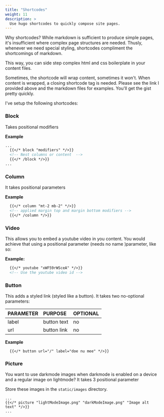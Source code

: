 ```yaml
---
title: "Shortcodes"
weight: 11
description: >
  Use hugo shortcodes to quickly compose site pages.
---
```



Why shortcodes? While markdown is sufficient to produce simple pages, it's insufficient where complex page structures are needed. Thusly, whenever we need special styling, shortcodes compliment the shortcomings of markdown.

This way, you can side step complex html and css boilerplate in your content files. 

Sometimes, the shortcode will wrap content, sometimes it won't. When content is wrapped, a closing shortcode tag is needed. Please see the link I provided above and the markdown files for examples. You'll get the gist pretty quickly.

I've setup the following shortcodes:

### Block 

Takes positional modifiers

**Example**
```markdown
...
  {{</* block "modifiers" */>}}
  <!-- Nest columns or content  -->
  {{</* /block */>}}
...
```

### Column

It takes positional parameters

**Example**
```markdown
  {{</* column "mt-2 mb-2" */>}}
  <!-- applied margin top and margin bottom modifiers -->
  {{</* /column */>}}
```

### Video

This allows you to embed a youtube video in you content. You would achieve that using a positional parameter (needs no name )parameter, like so:

**Example:**

```markdown
  {{</* youtube "xWF59rWSceA" */>}}
  <!-- Use the youtube video id -->
```

### Button

This adds a styled link (styled like a button). It takes two no-optional parameters:

| PARAMETER | PURPOSE | OPTIONAL |
| :---  | :--- | :--- |
| label | button text | no |
| url | button link | no |

**Example**

```
  {{</* button url="/" label="doe nu mee" */>}}
```

### Picture

You want to use darkmode images when darkmode is enabled on a device and a regular image on lightmode? It takes 3 positional parameter

Store these images in the `static/images` directory. 

```
...
{{</* picture "lightModeImage.png" "darkModeImage.png" "Image alt text" */>}}
...
```
